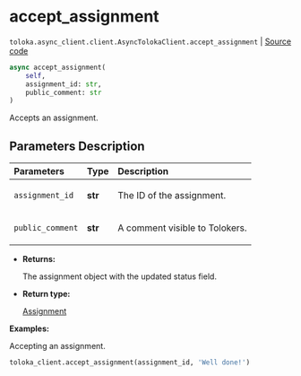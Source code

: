 # accept_assignment
`toloka.async_client.client.AsyncTolokaClient.accept_assignment` | [Source code](https://github.com/Toloka/toloka-kit/blob/v1.1.1/src/async_client/client.py#L0)

```python
async accept_assignment(
    self,
    assignment_id: str,
    public_comment: str
)
```

Accepts an assignment.

## Parameters Description

| Parameters | Type | Description |
| :----------| :----| :-----------|
`assignment_id`|**str**|<p>The ID of the assignment.</p>
`public_comment`|**str**|<p>A comment visible to Tolokers.</p>

* **Returns:**

  The assignment object with the updated status field.

* **Return type:**

  [Assignment](toloka.client.assignment.Assignment.md)

**Examples:**

Accepting an assignment.

```python
toloka_client.accept_assignment(assignment_id, 'Well done!')
```
